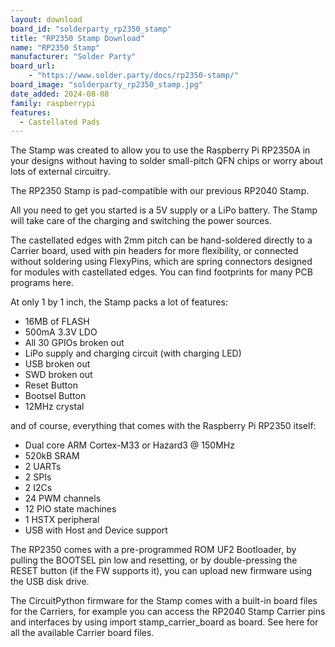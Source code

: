 ```yaml
---
layout: download
board_id: "solderparty_rp2350_stamp"
title: "RP2350 Stamp Download"
name: "RP2350 Stamp"
manufacturer: "Solder Party"
board_url:
    - "https://www.solder.party/docs/rp2350-stamp/"
board_image: "solderparty_rp2350_stamp.jpg"
date_added: 2024-08-08
family: raspberrypi
features:
  - Castellated Pads
---
```

The Stamp was created to allow you to use the Raspberry Pi RP2350A in your designs without having to solder small-pitch QFN chips or worry about lots of external circuitry.

The RP2350 Stamp is pad-compatible with our previous RP2040 Stamp.

All you need to get you started is a 5V supply or a LiPo battery. The Stamp will take care of the charging and switching the power sources.

The castellated edges with 2mm pitch can be hand-soldered directly to a Carrier board, used with pin headers for more flexibility, or connected without soldering using FlexyPins, which are spring connectors designed for modules with castellated edges. You can find footprints for many PCB programs here.

At only 1 by 1 inch, the Stamp packs a lot of features:

* 16MB of FLASH
* 500mA 3.3V LDO
* All 30 GPIOs broken out
* LiPo supply and charging circuit (with charging LED)
* USB broken out
* SWD broken out
* Reset Button
* Bootsel Button
* 12MHz crystal

and of course, everything that comes with the Raspberry Pi RP2350 itself:

* Dual core ARM Cortex-M33 or Hazard3 @ 150MHz
* 520kB SRAM
* 2 UARTs
* 2 SPIs
* 2 I2Cs
* 24 PWM channels
* 12 PIO state machines
* 1 HSTX peripheral
* USB with Host and Device support

The RP2350 comes with a pre-programmed ROM UF2 Bootloader, by pulling the BOOTSEL pin low and resetting, or by double-pressing the RESET button (if the FW supports it), you can upload new firmware using the USB disk drive.

The CircuitPython firmware for the Stamp comes with a built-in board files for the Carriers, for example you can access the RP2040 Stamp Carrier pins and interfaces by using import stamp_carrier_board as board. See here for all the available Carrier board files.
